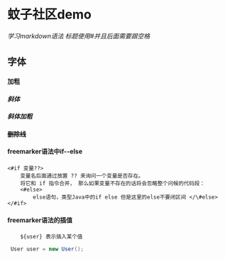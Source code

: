 # 蚊子社区demo

###### 学习markdown语法 标题使用#并且后面需要跟空格

## 字体

#### **加粗**

#### *斜体*

####  ***斜体加粗***

####  ~~删除线~~

#### freemarker语法中if--else 

```injectedfreemarker
<#if 变量??>
	变量名后面通过放置 ?? 来询问一个变量是否存在。
	将它和 if 指令合并， 那么如果变量不存在的话将会忽略整个问候的代码段：
	<#else>
        else语句，类型Java中的if else 但是这里的else不要闭区间 </\#else>
</#if>
```
#### freemarker语法的插值
```injectedfreemarker
    ${user} 表示插入某个值
```

```java 
 User user = new User();
```


